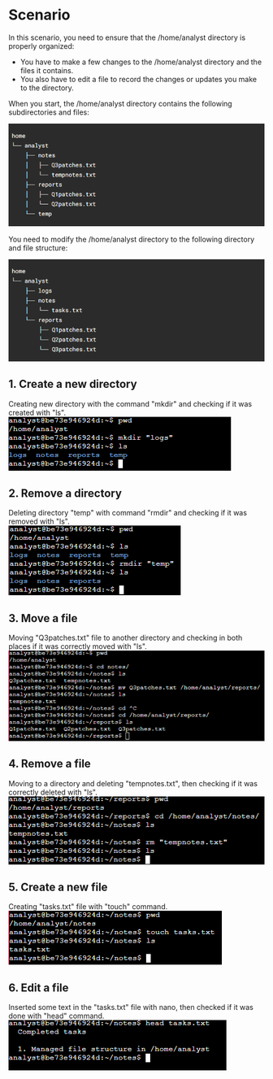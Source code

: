 # Scenario
In this scenario, you need to ensure that the /home/analyst directory is properly organized:

- You have to make a few changes to the /home/analyst directory and the files it contains.
- You also have to edit a file to record the changes or updates you make to the directory.

When you start, the /home/analyst directory contains the following subdirectories and files:

![raw_tree](https://github.com/Cr1msonPho3nix/Linux_projects/blob/main/img/Manage%20files%20Linux/raw_tree_1.PNG)

You need to modify the /home/analyst directory to the following directory and file structure:

![configured_tree](https://github.com/Cr1msonPho3nix/Linux_projects/blob/main/img/Manage%20files%20Linux/configured_tree_1.PNG)

## 1. Create a new directory
Creating new directory with the command "mkdir" and checking if it was created with "ls".<br>
![Create_log_dir](https://github.com/Cr1msonPho3nix/Linux_projects/blob/main/img/Manage%20files%20Linux/1.Create_log_dir.PNG)

## 2. Remove a directory
Deleting directory "temp" with command "rmdir" and checking if it was removed with "ls".<br>
![Remove_temp_dir](https://github.com/Cr1msonPho3nix/Linux_projects/blob/main/img/Manage%20files%20Linux/2.Remove_temp_dir.PNG)

## 3. Move a file
Moving "Q3patches.txt" file to another directory and checking in both places if it was correctly moved with "ls".<br>
![move_Q3patches_to_reports](https://github.com/Cr1msonPho3nix/Linux_projects/blob/main/img/Manage%20files%20Linux/3.move_Q3patches_to_reports.PNG)

## 4. Remove a file
Moving to a directory and deleting "tempnotes.txt", then checking if it was correctly deleted with "ls".<br>
![remove_tempnotes_from_notes](https://github.com/Cr1msonPho3nix/Linux_projects/blob/main/img/Manage%20files%20Linux/4.remove_tempnotes_from_notes.PNG)

## 5. Create a new file
Creating "tasks.txt" file with "touch" command.<br>
![create_file_tasks](https://github.com/Cr1msonPho3nix/Linux_projects/blob/main/img/Manage%20files%20Linux/5.create_file_tasks.PNG)

## 6. Edit a file
Inserted some text in the "tasks.txt" file with nano, then checked if it was done with "head" command.<br>
![insert-text-with-nano](https://github.com/Cr1msonPho3nix/Linux_projects/blob/main/img/Manage%20files%20Linux/6.insert-text-with-nano.PNG)
